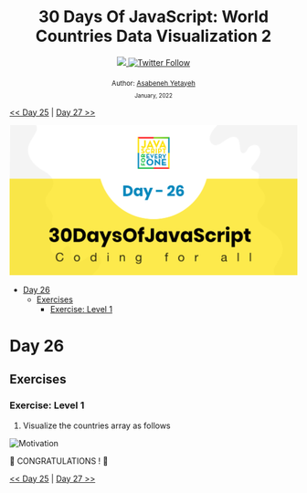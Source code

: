 <div align="center">
  <h1> 30 Days Of JavaScript: World Countries Data Visualization 2 </h1>
  <a class="header-badge" target="_blank" href="https://www.linkedin.com/in/asabeneh/">
  <img src="https://img.shields.io/badge/style--5eba00.svg?label=LinkedIn&logo=linkedin&style=social">
  </a>
  <a class="header-badge" target="_blank" href="https://twitter.com/Asabeneh">
  <img alt="Twitter Follow" src="https://img.shields.io/twitter/follow/asabeneh?style=social">
  </a>

<sub>Author:
<a href="https://www.linkedin.com/in/asabeneh/" target="_blank">Asabeneh Yetayeh</a><br>
<small> January, 2022</small>
</sub>

</div>

[<< Day 25](../25_Day_World_countries_data_visualization_1/25_day_world_countries_data_visualization_1.md) | [Day 27 >>](../27_Day_Mini_project_portfolio/27_day_mini_project_portfolio.md)

![Thirty Days Of JavaScript](../images/banners/day_1_26.png)

- [Day 26](#day-26)
  - [Exercises](#exercises)
    - [Exercise: Level 1](#exercise-level-1)

# Day 26

## Exercises

### Exercise: Level 1

1. Visualize the countries array as follows

![Motivation](../images/projects/dom_mini_project_countries_day_6.1.gif)

🎉 CONGRATULATIONS ! 🎉

[<< Day 25](../25_Day_World_countries_data_visualization_1/25_day_world_countries_data_visualization_1.md) | [Day 27 >>](../27_Day_Mini_project_portfolio/27_day_mini_project_portfolio.md)
